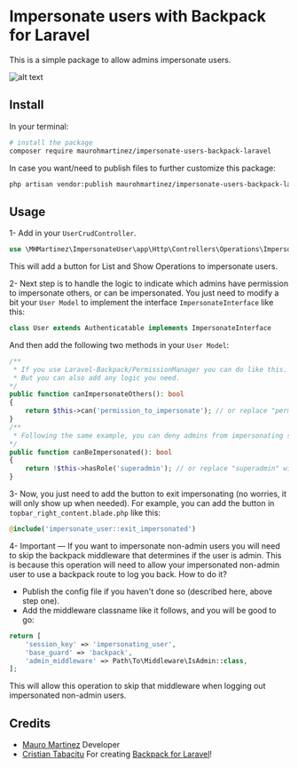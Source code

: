 # Impersonate users with Backpack for Laravel
This is a simple package to allow admins impersonate users.

![alt text](https://github.com/maurohmartinez/impersonate-users-backpack-laravel/blob/main/src/sample.gif?raw=true)

## Install
In your terminal:
```sh
# install the package
composer require maurohmartinez/impersonate-users-backpack-laravel
```

In case you want/need to publish files to further customize this package:

```sh
php artisan vendor:publish maurohmartinez/impersonate-users-backpack-laravel --provider="MHMartinez\ImpersonateUser\Providers\ImpersonateUserServiceProvider"
```

## Usage
1- Add in your `UserCrudController`.
```php
use \MHMartinez\ImpersonateUser\app\Http\Controllers\Operations\ImpersonateUserOperation;
```
This will add a button for List and Show Operations to impersonate users.

2- Next step is to handle the logic to indicate which admins have permission to impersonate others, or can be impersonated. You just need to modify a bit your `User Model` to implement the interface `ImpersonateInterface` like this:
```php
class User extends Authenticatable implements ImpersonateInterface
```
And then add the following two methods in your `User Model`:
```php
/**
 * If you use Laravel-Backpack/PermissionManager you can do like this.
 * But you can also add any logic you need. 
*/
public function canImpersonateOthers(): bool
{
    return $this->can('permission_to_impersonate'); // or replace "permission_to_impersonate" with the right permission
}
/**
 * Following the same example, you can deny admins from impersonating super admins. 
*/
public function canBeImpersonated(): bool
{
    return !$this->hasRole('superadmin'); // or replace "superadmin" with the right permission
}
```
3- Now, you just need to add the button to exit impersonating (no worries, it will only show up when needed). For example, you can add the button in `topbar_right_content.blade.php` like this:
```php
@include('impersonate_user::exit_impersonated')
```

4- Important — If you want to impersonate non-admin users you will need to skip the backpack middleware that determines if the user is admin. This is because this operation will need to allow your impersonated non-admin user to use a backpack route to log you back. How to do it?

- Publish the config file if you haven't done so (described here, above step one).
- Add the middleware classname like it follows, and you will be good to go:
```php
return [
    'session_key' => 'impersonating_user',
    'base_guard' => 'backpack',
    'admin_middleware' => Path\To\Middleware\IsAdmin::class,
];
```
This will allow this operation to skip that middleware when logging out impersonated non-admin users.

## Credits
- [Mauro Martinez](https://inspiredpulse.com/) Developer
- [Cristian Tabacitu](https://tabacitu.ro/) For creating [Backpack for Laravel](https://backpackforlaravel.com/)!